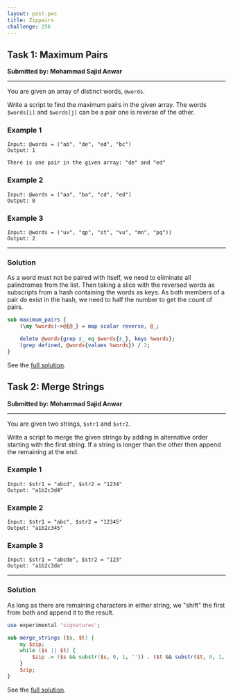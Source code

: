 ```yaml
---
layout: post-pwc
title: Zippairs
challenge: 256
---
```


## Task 1: Maximum Pairs
**Submitted by: Mohammad Sajid Anwar**

---
You are given an array of distinct words, `@words`.

Write a script to find the maximum pairs in the given array. The words `$words[i]` and `$words[j]` can be a pair one is reverse of the other.

### Example 1
```
Input: @words = ("ab", "de", "ed", "bc")
Output: 1

There is one pair in the given array: "de" and "ed"
```
### Example 2
```
Input: @words = ("aa", "ba", "cd", "ed")
Output: 0
```
### Example 3
```
Input: @words = ("uv", "qp", "st", "vu", "mn", "pq"))
Output: 2
```
---
### Solution

As a word must not be paired with itself, we need to eliminate all palindromes from the list.
Then taking a slice with the reversed words as subscripts from a hash containing the words as keys.
As both members of a pair do exist in the hash, we need to half the number to get the count of pairs.

```perl
sub maximum_pairs {
    (\my %words)->@{@_} = map scalar reverse, @_;

    delete @words{grep $_ eq $words{$_}, keys %words};
    (grep defined, @words{values %words}) / 2;
}
```
See the [full solution](https://github.com/manwar/perlweeklychallenge-club/blob/master/challenge-256/jo-37/perl/ch-1.pl).
## Task 2: Merge Strings
**Submitted by: Mohammad Sajid Anwar**

---
You are given two strings, `$str1` and `$str2`.

Write a script to merge the given strings by adding in alternative order starting with the first string. If a string is longer than the other then append the remaining at the end.

### Example 1
```
Input: $str1 = "abcd", $str2 = "1234"
Output: "a1b2c3d4"
```
### Example 2
```
Input: $str1 = "abc", $str2 = "12345"
Output: "a1b2c345"
```
### Example 3
```
Input: $str1 = "abcde", $str2 = "123"
Output: "a1b2c3de"
```
---
### Solution
As long as there are remaining characters in either string, we "shift" the first from both and append it to the result.
```perl
use experimental 'signatures';

sub merge_strings ($s, $t) {
    my $zip;
	while ($s || $t) {
        $zip .= ($s && substr($s, 0, 1, '')) . ($t && substr($t, 0, 1, ''));
    }
    $zip;
}
```
See the [full solution](https://github.com/manwar/perlweeklychallenge-club/blob/master/challenge-256/jo-37/perl/ch-2.pl).
